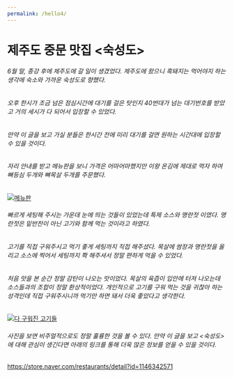 ```yaml
---
permalink: /hello4/
---
```


# 제주도 중문 맛집 <숙성도>
###### 6월 말, 종강 후에 제주도에 갈 일이 생겼었다. 제주도에 왔으니 흑돼지는 먹어야지 하는 생각에 숙소와 가까운 숙성도로 향했다.
###### 오후 한시가 조금 넘은 점심시간에 대기를 걸은 탓인지 40번대가 넘는 대기번호를 받았고 거의 세시가 다 되어서 입장할 수 있었다.
###### 만약 이 글을 보고 가실 분들은 한시간 전에 미리 대기를 걸면 원하는 시간대에 입장할 수 있을 것이다.
###### 자리 안내를 받고 메뉴판을 보니 가격은 어마어마했지만 이왕 온김에 제대로 먹자 하여 뼈등심 두개와 뼈목살 두개를 주문했다.
<a href="https://imgur.com/XVTnSOa"><img src="https://i.imgur.com/XVTnSOa.jpg" title="메뉴판" /></a>

###### 빠르게 세팅해 주시는 가운데 눈에 띄는 것들이 있었는데 특제 소스와 명란젓 이였다. 명란젓은 밑반찬이 아닌 고기와 함께 먹는 것이라고 하였다.
###### 고기를 직접 구워주시고 먹기 좋게 세팅까지 직접 해주셨다. 목살에 쌈장과 명란젓을 올리고 소스에 찍어서 세팅까지 쫙 해주셔서 정말 편하게 먹을 수 있었다.
###### 처음 맛을 본 순간 정말 감탄이 나오는 맛이었다. 목살의 육즙이 입안에 터져 나오는데 소스들과의 조합이 정말 환상적이었다. 개인적으로 고기를 구워 먹는 것을 귀찮아 하는 성격인데 직접 구워주시니까 먹기만 하면 돼서 더욱 좋았다고 생각한다.

<a href="https://imgur.com/GviBeGs"><img src="https://i.imgur.com/GviBeGs.jpg" title="다 구워진 고기들" /></a>

###### 사진을 보면 비주얼적으로도 정말 훌륭한 것을 볼 수 있다. 만약 이 글을 보고 <숙성도>에 대해 관심이 생긴다면 아래의 링크를 통해 더욱 많은 정보를 얻을 수 있을 것이다.

https://store.naver.com/restaurants/detail?id=1146342571

